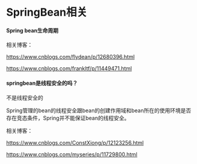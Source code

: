 # SpringBean相关

#### Spring bean生命周期

相关博客：

https://www.cnblogs.com/flydean/p/12680396.html

https://www.cnblogs.com/frankltf/p/11449471.html

#### springbean是线程安全的吗？

不是线程安全的

Spring管理的bean的线程安全跟bean的创建作用域和bean所在的使用环境是否存在竞态条件，Spring并不能保证bean的线程安全。

相关博客：

https://www.cnblogs.com/ConstXiong/p/12123256.html

https://www.cnblogs.com/myseries/p/11729800.html

